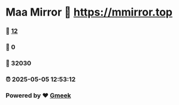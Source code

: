 # Maa Mirror :link: https://mmirror.top 
### :page_facing_up: [12](https://mmirror.top/tag.html) 
### :speech_balloon: 0 
### :hibiscus: 32030 
### :alarm_clock: 2025-05-05 12:53:12 
### Powered by :heart: [Gmeek](https://github.com/Meekdai/Gmeek)
